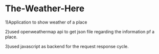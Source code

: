 # The-Weather-Here
1)Application to show weather of a place

2)used openweathermap api to get json file regarding the information pf a place.

3)used javascript as backend for the request response cycle.
